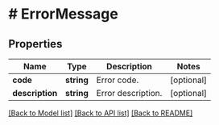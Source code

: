 # # ErrorMessage

## Properties

Name | Type | Description | Notes
------------ | ------------- | ------------- | -------------
**code** | **string** | Error code. | [optional] 
**description** | **string** | Error description. | [optional] 

[[Back to Model list]](../../README.md#documentation-for-models) [[Back to API list]](../../README.md#documentation-for-api-endpoints) [[Back to README]](../../README.md)


